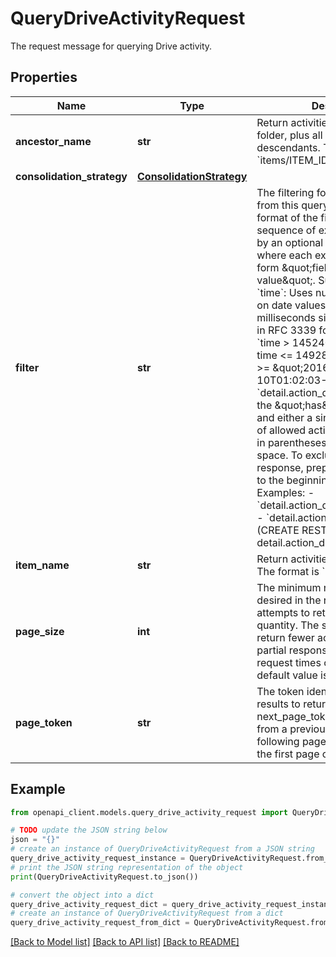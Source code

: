 # QueryDriveActivityRequest

The request message for querying Drive activity.

## Properties

Name | Type | Description | Notes
------------ | ------------- | ------------- | -------------
**ancestor_name** | **str** | Return activities for this Drive folder, plus all children and descendants. The format is &#x60;items/ITEM_ID&#x60;. | [optional] 
**consolidation_strategy** | [**ConsolidationStrategy**](ConsolidationStrategy.md) |  | [optional] 
**filter** | **str** | The filtering for items returned from this query request. The format of the filter string is a sequence of expressions, joined by an optional \&quot;AND\&quot;, where each expression is of the form \&quot;field operator value\&quot;. Supported fields: - &#x60;time&#x60;: Uses numerical operators on date values either in terms of milliseconds since Jan 1, 1970 or in RFC 3339 format. Examples: - &#x60;time &gt; 1452409200000 AND time &lt;&#x3D; 1492812924310&#x60; - &#x60;time &gt;&#x3D; \&quot;2016-01-10T01:02:03-05:00\&quot;&#x60; - &#x60;detail.action_detail_case&#x60;: Uses the \&quot;has\&quot; operator (:) and either a singular value or a list of allowed action types enclosed in parentheses, separated by a space. To exclude a result from the response, prepend a hyphen (&#x60;-&#x60;) to the beginning of the filter string. Examples: - &#x60;detail.action_detail_case:RENAME&#x60; - &#x60;detail.action_detail_case:(CREATE RESTORE)&#x60; - &#x60;-detail.action_detail_case:MOVE&#x60;  | [optional] 
**item_name** | **str** | Return activities for this Drive item. The format is &#x60;items/ITEM_ID&#x60;. | [optional] 
**page_size** | **int** | The minimum number of activities desired in the response; the server attempts to return at least this quantity. The server may also return fewer activities if it has a partial response ready before the request times out. If not set, a default value is used. | [optional] 
**page_token** | **str** | The token identifies which page of results to return. Set this to the next_page_token value returned from a previous query to obtain the following page of results. If not set, the first page of results is returned. | [optional] 

## Example

```python
from openapi_client.models.query_drive_activity_request import QueryDriveActivityRequest

# TODO update the JSON string below
json = "{}"
# create an instance of QueryDriveActivityRequest from a JSON string
query_drive_activity_request_instance = QueryDriveActivityRequest.from_json(json)
# print the JSON string representation of the object
print(QueryDriveActivityRequest.to_json())

# convert the object into a dict
query_drive_activity_request_dict = query_drive_activity_request_instance.to_dict()
# create an instance of QueryDriveActivityRequest from a dict
query_drive_activity_request_from_dict = QueryDriveActivityRequest.from_dict(query_drive_activity_request_dict)
```
[[Back to Model list]](../README.md#documentation-for-models) [[Back to API list]](../README.md#documentation-for-api-endpoints) [[Back to README]](../README.md)


